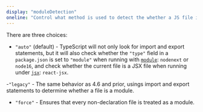 ```yaml
---
display: "moduleDetection"
oneline: "Control what method is used to detect the whether a JS file is a module."
---
```


There are three choices: 

- `"auto"` (default) - TypeScript will not only look for import and export statements, but it will also check whether the `"type"` field in a `package.json` is set to `"module"` when running with [`module`](#module): `nodenext` or `node16`, and check whether the current file is a JSX file when running under [`jsx`](#jsx):  `react-jsx`.

-`"legacy"` - The same behavior as 4.6 and prior, usings import and export statements to determine whether a file is a module.

- `"force"` - Ensures that every non-declaration file is treated as a module.
